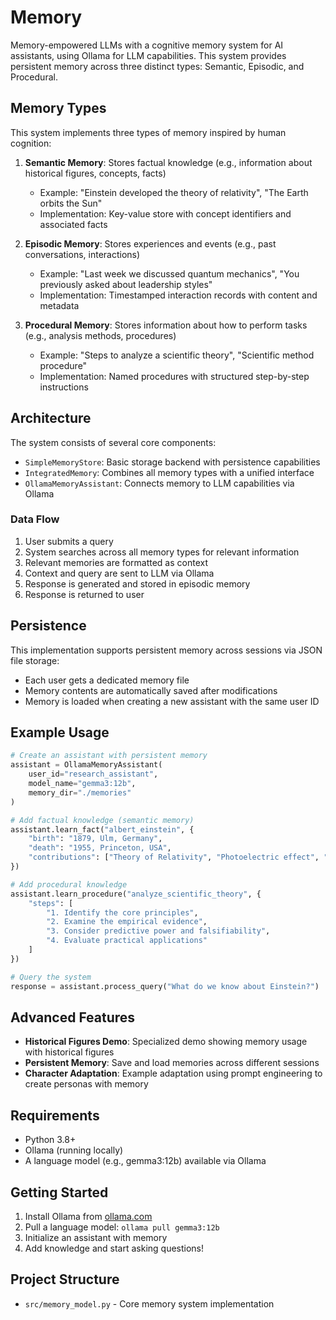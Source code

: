 # Memory

Memory-empowered LLMs with a cognitive memory system for AI assistants, using Ollama for LLM capabilities. This system provides persistent memory across three distinct types: Semantic, Episodic, and Procedural.

## Memory Types

This system implements three types of memory inspired by human cognition:

1. **Semantic Memory**: Stores factual knowledge (e.g., information about historical figures, concepts, facts)
   - Example: "Einstein developed the theory of relativity", "The Earth orbits the Sun"
   - Implementation: Key-value store with concept identifiers and associated facts

2. **Episodic Memory**: Stores experiences and events (e.g., past conversations, interactions)
   - Example: "Last week we discussed quantum mechanics", "You previously asked about leadership styles"
   - Implementation: Timestamped interaction records with content and metadata

3. **Procedural Memory**: Stores information about how to perform tasks (e.g., analysis methods, procedures)
   - Example: "Steps to analyze a scientific theory", "Scientific method procedure"
   - Implementation: Named procedures with structured step-by-step instructions

## Architecture

The system consists of several core components:

- `SimpleMemoryStore`: Basic storage backend with persistence capabilities
- `IntegratedMemory`: Combines all memory types with a unified interface
- `OllamaMemoryAssistant`: Connects memory to LLM capabilities via Ollama

### Data Flow

1. User submits a query
2. System searches across all memory types for relevant information
3. Relevant memories are formatted as context
4. Context and query are sent to LLM via Ollama
5. Response is generated and stored in episodic memory
6. Response is returned to user

## Persistence

This implementation supports persistent memory across sessions via JSON file storage:

- Each user gets a dedicated memory file
- Memory contents are automatically saved after modifications
- Memory is loaded when creating a new assistant with the same user ID

## Example Usage

```python
# Create an assistant with persistent memory
assistant = OllamaMemoryAssistant(
    user_id="research_assistant",
    model_name="gemma3:12b",
    memory_dir="./memories"
)

# Add factual knowledge (semantic memory)
assistant.learn_fact("albert_einstein", {
    "birth": "1879, Ulm, Germany",
    "death": "1955, Princeton, USA",
    "contributions": ["Theory of Relativity", "Photoelectric effect", "Brownian motion"]
})

# Add procedural knowledge
assistant.learn_procedure("analyze_scientific_theory", {
    "steps": [
        "1. Identify the core principles",
        "2. Examine the empirical evidence",
        "3. Consider predictive power and falsifiability",
        "4. Evaluate practical applications"
    ]
})

# Query the system
response = assistant.process_query("What do we know about Einstein?")
```

## Advanced Features

- **Historical Figures Demo**: Specialized demo showing memory usage with historical figures
- **Persistent Memory**: Save and load memories across different sessions
- **Character Adaptation**: Example adaptation using prompt engineering to create personas with memory

## Requirements

- Python 3.8+
- Ollama (running locally)
- A language model (e.g., gemma3:12b) available via Ollama

## Getting Started

1. Install Ollama from [ollama.com](https://ollama.com)
2. Pull a language model: `ollama pull gemma3:12b`
3. Initialize an assistant with memory
4. Add knowledge and start asking questions!

## Project Structure

- `src/memory_model.py` - Core memory system implementation
